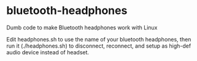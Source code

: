 # bluetooth-headphones
Dumb code to make Bluetooth headphones work with Linux

Edit headphones.sh to use the name of your bluetooth headphones, then run it (./headphones.sh) to disconnect, reconnect, and setup as high-def audio device instead of headset. 
